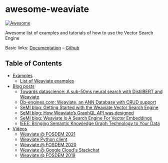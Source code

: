 # awesome-weaviate

[![Awesome](https://cdn.rawgit.com/sindresorhus/awesome/d7305f38d29fed78fa85652e3a63e154dd8e8829/media/badge.svg)](https://github.com/sindresorhus/awesome)

Awesome list of examples and tutorials of how to use the Vector Search Engine

Basic links: [Documentation](https://github.com/semi-technologies/weaviate) – [Github](https://www.semi.technology/developers/weaviate/current/)

## Table of Contents

* [Examples](#examples)
  * [List of Weaviate examples]()
* [Blog posts](#blog-posts)
  * [Towards datascience: A sub-50ms neural search with DistilBERT and Weaviate](https://towardsdatascience.com/a-sub-50ms-neural-search-with-distilbert-and-weaviate-4857ae390154)
  * [Db-engines.com: Weaviate, an ANN Database with CRUD support](https://db-engines.com/en/blog_post/87)
  * [SeMI blog: Getting Started with the Weaviate Vector Search Engine](https://medium.com/semi-technologies/getting-started-with-the-weaviate-vector-search-engine-10e3997ac3b)
  * [SeMI blog: How Weaviate’s GraphQL API was designed](https://medium.com/semi-technologies/how-weaviates-graphql-api-was-designed-b38885aa9cee)
  * [SeMI blog: Weaviate Is A Search Engine For Vector Embeddings](https://medium.com/semi-technologies/weaviate-is-a-search-engine-for-vector-embeddings-33d5b8d99014)
  * [IEEE: Bringing Semantic Knowledge Graph Technology to Your Data](https://ieeexplore.ieee.org/document/8994851)
* [Videos](#videos)
  * [Weaviate @ FOSDEM 2021](https://www.youtube.com/watch?v=SDOl9fRObVg)
  * [Weaviate Python client](https://www.youtube.com/watch?v=oN2WKHLYKCc)
  * [Weaviate @ FOSDEM 2020](https://www.youtube.com/watch?v=3NfcAF4qm2k)
  * [Weaviate @ Google Cloud's Stackchat](https://www.youtube.com/watch?v=SOUtWj2szOM)
  * [Weaviate @ FOSDEM 2019](https://www.youtube.com/watch?v=hm9ibPZOUcw)
